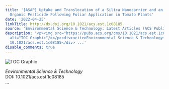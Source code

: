 ```yaml
---
title: '[ASAP] Uptake and Translocation of a Silica Nanocarrier and an Encapsulated
  Organic Pesticide Following Foliar Application in Tomato Plants'
date: '2022-04-25'
linkTitle: http://dx.doi.org/10.1021/acs.est.1c08185
source: 'Environmental Science & Technology: Latest Articles (ACS Publications)'
description: '<p><img src="https://pubs.acs.org/cms/10.1021/acs.est.1c08185/asset/images/medium/es1c08185_0006.gif"
  alt="TOC Graphic"/></p><div><cite>Environmental Science & Technology</cite></div><div>DOI:
  10.1021/acs.est.1c08185</div> ...'
disable_comments: true
---
```

<p><img src="https://pubs.acs.org/cms/10.1021/acs.est.1c08185/asset/images/medium/es1c08185_0006.gif" alt="TOC Graphic"/></p><div><cite>Environmental Science & Technology</cite></div><div>DOI: 10.1021/acs.est.1c08185</div> ...